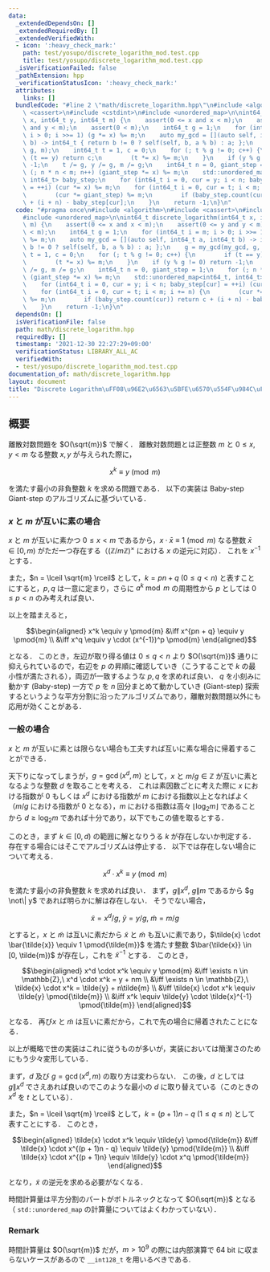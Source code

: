 ```yaml
---
data:
  _extendedDependsOn: []
  _extendedRequiredBy: []
  _extendedVerifiedWith:
  - icon: ':heavy_check_mark:'
    path: test/yosupo/discrete_logarithm_mod.test.cpp
    title: test/yosupo/discrete_logarithm_mod.test.cpp
  _isVerificationFailed: false
  _pathExtension: hpp
  _verificationStatusIcon: ':heavy_check_mark:'
  attributes:
    links: []
  bundledCode: "#line 2 \"math/discrete_logarithm.hpp\"\n#include <algorithm>\n#include\
    \ <cassert>\n#include <cstdint>\n#include <unordered_map>\n\nint64_t discrete_logarithm(int64_t\
    \ x, int64_t y, int64_t m) {\n    assert(0 <= x and x < m);\n    assert(0 <= y\
    \ and y < m);\n    assert(0 < m);\n    int64_t g = 1;\n    for (int64_t i = m;\
    \ i > 0; i >>= 1) (g *= x) %= m;\n    auto my_gcd = [](auto self, int64_t a, int64_t\
    \ b) -> int64_t { return b != 0 ? self(self, b, a % b) : a; };\n    g = my_gcd(my_gcd,\
    \ g, m);\n    int64_t t = 1, c = 0;\n    for (; t % g != 0; c++) {\n        if\
    \ (t == y) return c;\n        (t *= x) %= m;\n    }\n    if (y % g != 0) return\
    \ -1;\n    t /= g, y /= g, m /= g;\n    int64_t n = 0, giant_step = 1;\n    for\
    \ (; n * n < m; n++) (giant_step *= x) %= m;\n    std::unordered_map<int64_t,\
    \ int64_t> baby_step;\n    for (int64_t i = 0, cur = y; i < n; baby_step[cur]\
    \ = ++i) (cur *= x) %= m;\n    for (int64_t i = 0, cur = t; i < m; i += n) {\n\
    \        (cur *= giant_step) %= m;\n        if (baby_step.count(cur)) return c\
    \ + (i + n) - baby_step[cur];\n    }\n    return -1;\n}\n"
  code: "#pragma once\n#include <algorithm>\n#include <cassert>\n#include <cstdint>\n\
    #include <unordered_map>\n\nint64_t discrete_logarithm(int64_t x, int64_t y, int64_t\
    \ m) {\n    assert(0 <= x and x < m);\n    assert(0 <= y and y < m);\n    assert(0\
    \ < m);\n    int64_t g = 1;\n    for (int64_t i = m; i > 0; i >>= 1) (g *= x)\
    \ %= m;\n    auto my_gcd = [](auto self, int64_t a, int64_t b) -> int64_t { return\
    \ b != 0 ? self(self, b, a % b) : a; };\n    g = my_gcd(my_gcd, g, m);\n    int64_t\
    \ t = 1, c = 0;\n    for (; t % g != 0; c++) {\n        if (t == y) return c;\n\
    \        (t *= x) %= m;\n    }\n    if (y % g != 0) return -1;\n    t /= g, y\
    \ /= g, m /= g;\n    int64_t n = 0, giant_step = 1;\n    for (; n * n < m; n++)\
    \ (giant_step *= x) %= m;\n    std::unordered_map<int64_t, int64_t> baby_step;\n\
    \    for (int64_t i = 0, cur = y; i < n; baby_step[cur] = ++i) (cur *= x) %= m;\n\
    \    for (int64_t i = 0, cur = t; i < m; i += n) {\n        (cur *= giant_step)\
    \ %= m;\n        if (baby_step.count(cur)) return c + (i + n) - baby_step[cur];\n\
    \    }\n    return -1;\n}\n"
  dependsOn: []
  isVerificationFile: false
  path: math/discrete_logarithm.hpp
  requiredBy: []
  timestamp: '2021-12-30 22:27:29+09:00'
  verificationStatus: LIBRARY_ALL_AC
  verifiedWith:
  - test/yosupo/discrete_logarithm_mod.test.cpp
documentation_of: math/discrete_logarithm.hpp
layout: document
title: "Discrete Logarithm\uFF08\u96E2\u6563\u5BFE\u6570\u554F\u984C\uFF09"
---
```


## 概要
離散対数問題を $O(\sqrt{m})$ で解く．
離散対数問題とは正整数 $m$ と $0 \leq x, y < m$ なる整数 $x, y$ が与えられた際に，

$$x^k \equiv y \pmod{m}$$

を満たす最小の非負整数 $k$ を求める問題である．
以下の実装は Baby-step Giant-step のアルゴリズムに基づいている．

### $x$ と $m$ が互いに素の場合
$x$ と $m$ が互いに素かつ $0 \leq x < m$ であるから，$x \cdot \bar{x} \equiv 1 \pmod{m}$ なる整数 $\bar{x} \in [0, m)$ がただ一つ存在する（$(\mathbb{Z}/m\mathbb{Z})^\times$ における $x$ の逆元に対応）．
これを $x^{-1}$ とする．

また，$n = \lceil \sqrt{m} \rceil$ として，$k = pn + q\ (0 \leq q < n)$ と表すことにすると，$p, q$ は一意に定まり，さらに $a^k \bmod{m}$ の周期性から $p$ としては $0 \leq p < n$ のみ考えれば良い．

以上を踏まえると，

$$\begin{aligned}
    x^k \equiv y \pmod{m}
    &\iff x^{pn + q} \equiv y \pmod{m} \\
    &\iff x^q \equiv y \cdot (x^{-1})^p \pmod{m}
\end{aligned}$$

となる．
このとき，左辺が取り得る値は $0 \leq q < n$ より $O(\sqrt{m})$ 通りに抑えられているので，右辺を $p$ の昇順に確認していき（こうすることで $k$ の最小性が満たされる），両辺が一致するような $p, q$ を求めれば良い．
$q$ を小刻みに動かす (Baby-step) 一方で $p$ を $n$ 回分まとめて動かしていき (Giant-step) 探索するというような平方分割に沿ったアルゴリズムであり，離散対数問題以外にも応用が効くことがある．

### 一般の場合
$x$ と $m$ が互いに素とは限らない場合も工夫すれば互いに素な場合に帰着することができる．

天下りになってしまうが，$g = \gcd(x^d, m)$ として，$x$ と $m/g \in \mathbb{Z}$ が互いに素となるような整数 $d$ を取ることを考える．
これは素因数ごとに考えた際に $x$ における指数が 0 もしくは $x^d$ における指数が $m$ における指数以上となればよく（$m/g$ における指数が 0 となる），$m$ における指数は高々 $\lfloor \log_2 m \rfloor$ であることから $d \geq \log_2 m$ であれば十分であり，以下でもこの値を取るとする．

このとき，まず $k \in [0, d)$ の範囲に解となりうる $k$ が存在しないか判定する．
存在する場合にはそこでアルゴリズムは停止する．
以下では存在しない場合について考える．

$$x^d \cdot x^k \equiv y \pmod{m}$$

を満たす最小の非負整数 $k$ を求めれば良い．
まず，$g \| x^d,\ g \| m$ であるから $g \not\| y$ であれば明らかに解は存在しない．
そうでない場合，

$$\tilde{x} = x^d/g,\ \tilde{y} = y/g,\ \tilde{m} = m/g$$

とすると，$x$ と $\tilde{m}$ は互いに素だから $\tilde{x}$ と $\tilde{m}$ も互いに素であり，$\tilde{x} \cdot \bar{\tilde{x}} \equiv 1 \pmod{\tilde{m}}$ を満たす整数 $\bar{\tilde{x}} \in [0, \tilde{m})$ が存在し，これを $\tilde{x}^{-1}$ とする．
このとき，

$$\begin{aligned}
    x^d \cdot x^k \equiv y \pmod{m}
    &\iff \exists n \in \mathbb{Z},\ x^d \cdot x^k = y + nm \\
    &\iff \exists n \in \mathbb{Z},\ \tilde{x} \cdot x^k = \tilde{y} + n\tilde{m} \\
    &\iff \tilde{x} \cdot x^k \equiv \tilde{y} \pmod{\tilde{m}} \\
    &\iff x^k \equiv \tilde{y} \cdot \tilde{x}^{-1} \pmod{\tilde{m}}
\end{aligned}$$

となる．
再び$x$ と $\tilde{m}$ は互いに素だから，これで先の場合に帰着されたことになる．

以上が概略で世の実装はこれに従うものが多いが，実装においては簡潔さのためにもう少々変形している．

まず，$d$ 及び $g = \gcd(x^d, m)$ の取り方は変わらない．
この後，$d$ としては $g \| x^d$ でさえあれば良いのでこのような最小の $d$ に取り替えている（このときの $x^d$ を $t$ としている）．

また，$n = \lceil \sqrt{m} \rceil$ として，$k = (p + 1)n - q\ (1 \leq q \leq n)$ として表すことにする．
このとき，

$$\begin{aligned}
    \tilde{x} \cdot x^k \equiv \tilde{y} \pmod{\tilde{m}}
    &\iff \tilde{x} \cdot x^{(p + 1)n - q} \equiv \tilde{y} \pmod{\tilde{m}} \\
    &\iff \tilde{x} \cdot x^{(p + 1)n} \equiv \tilde{y} \cdot x^q \pmod{\tilde{m}}
\end{aligned}$$

となり，$\tilde{x}$ の逆元を求める必要がなくなる．

時間計算量は平方分割のパートがボトルネックとなって $O(\sqrt{m})$ となる（ `std::unordered_map` の計算量についてはよくわかっていない）．

### Remark
時間計算量は $O(\sqrt{m})$ だが，$m > 10^9$ の際には内部演算で 64 bit に収まらないケースがあるので `__int128_t` を用いるべきである.
